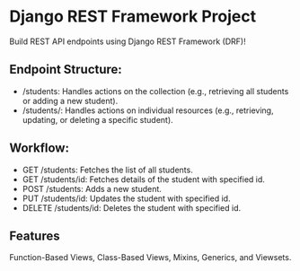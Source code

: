 # Django REST Framework Project

Build REST API endpoints using Django REST Framework (DRF)!

## Endpoint Structure:

- /students: Handles actions on the collection (e.g., retrieving all students or adding a new student).
- /students/<id>: Handles actions on individual resources (e.g., retrieving, updating, or deleting a specific student).

## Workflow:

- GET /students: Fetches the list of all students.
- GET /students/id: Fetches details of the student with specified id.
- POST /students: Adds a new student.
- PUT /students/id: Updates the student with specified id.
- DELETE /students/id: Deletes the student with specified id.


## Features
Function-Based Views, Class-Based Views, Mixins, Generics, and Viewsets.
